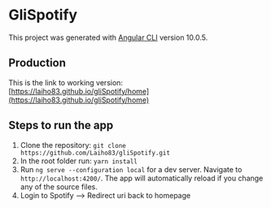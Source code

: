 # GliSpotify

This project was generated with [Angular CLI](https://github.com/angular/angular-cli) version 10.0.5.

## Production
This is the link to working version: [https://laiho83.github.io/gliSpotify/home](https://laiho83.github.io/gliSpotify/home)

## Steps to run the app

1. Clone the repository: `git clone https://github.com/Laiho83/gliSpotify.git`
2. In the root folder run: `yarn install`
3. Run `ng serve --configuration local` for a dev server. Navigate to `http://localhost:4200/`. The app will automatically reload if you change any of the source files.
4. Login to Spotify --> Redirect uri back to homepage
